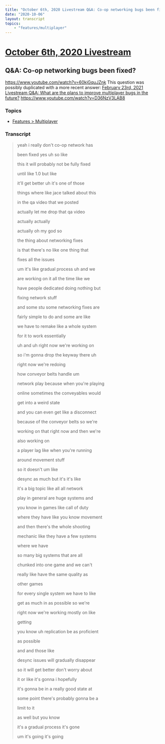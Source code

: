 ```yaml
---
title: "October 6th, 2020 Livestream Q&A: Co-op networking bugs been fixed?"
date: "2020-10-06"
layout: transcript
topics:
    - "features/multiplayer"
---
```

# [October 6th, 2020 Livestream](../2020-10-06.md)
## Q&A: Co-op networking bugs been fixed?
https://www.youtube.com/watch?v=60kjGquJZnk
This question was possibly duplicated with a more recent answer: [February 23rd, 2021 Livestream Q&A: What are the plans to improve multiplayer bugs in the future?](./yt-D36NzV3LAB8.md) https://www.youtube.com/watch?v=D36NzV3LAB8


### Topics
* [Features > Multiplayer](../topics/features/multiplayer.md)

### Transcript

> yeah i really don't co-op network has
>
> been fixed yes uh so like
>
> this it will probably not be fully fixed
>
> until like 1.0 but like
>
> it'll get better uh it's one of those
>
> things where like jace talked about this
>
> in the qa video that we posted
>
> actually let me drop that qa video
>
> actually actually
>
> actually oh my god so
>
> the thing about networking fixes
>
> is that there's no like one thing that
>
> fixes all the issues
>
> um it's like gradual process uh and we
>
> are working on it all the time like we
>
> have people dedicated doing nothing but
>
> fixing network stuff
>
> and some stu some networking fixes are
>
> fairly simple to do and some are like
>
> we have to remake like a whole system
>
> for it to work essentially
>
> uh and uh right now we're working on
>
> so i'm gonna drop the keyway there uh
>
> right now we're redoing
>
> how conveyor belts handle um
>
> network play because when you're playing
>
> online sometimes the conveyables would
>
> get into a weird state
>
> and you can even get like a disconnect
>
> because of the conveyor belts so we're
>
> working on that right now and then we're
>
> also working on
>
> a player lag like when you're running
>
> around movement stuff
>
> so it doesn't um like
>
> desync as much but it's it's like
>
> it's a big topic like all all network
>
> play in general are huge systems and
>
> you know in games like call of duty
>
> where they have like you know movement
>
> and then there's the whole shooting
>
> mechanic like they have a few systems
>
> where we have
>
> so many big systems that are all
>
> chunked into one game and we can't
>
> really like have the same quality as
>
> other games
>
> for every single system we have to like
>
> get as much in as possible so we're
>
> right now we're working mostly on like
>
> getting
>
> you know uh replication be as proficient
>
> as possible
>
> and and those like
>
> desync issues will gradually disappear
>
> so it will get better don't worry about
>
> it or like it's gonna i hopefully
>
> it's gonna be in a really good state at
>
> some point there's probably gonna be a
>
> limit to it
>
> as well but you know
>
> it's a gradual process it's gone
>
> um it's going it's going
